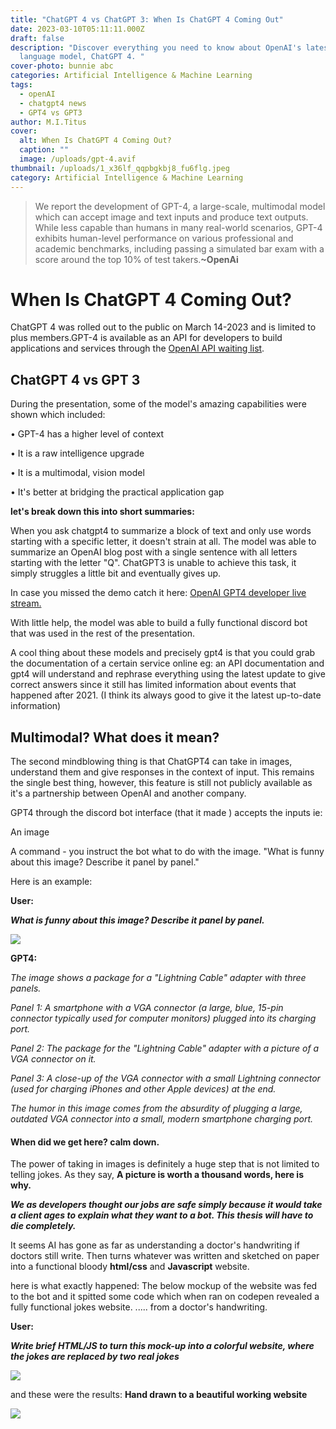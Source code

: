 ```yaml
---
title: "ChatGPT 4 vs ChatGPT 3: When Is ChatGPT 4 Coming Out"
date: 2023-03-10T05:11:11.000Z
draft: false
description: "Discover everything you need to know about OpenAI's latest
  language model, ChatGPT 4. "
cover-photo: bunnie abc
categories: Artificial Intelligence & Machine Learning
tags:
  - openAI
  - chatgpt4 news
  - GPT4 vs GPT3
author: M.I.Titus
cover:
  alt: When Is ChatGPT 4 Coming Out?
  caption: ""
  image: /uploads/gpt-4.avif
thumbnail: /uploads/1_x36lf_qqpbgkbj8_fu6flg.jpeg
category: Artificial Intelligence & Machine Learning
---
```

> We report the development of GPT-4, a large-scale, multimodal model which can accept image and text inputs and produce text outputs. While less capable than humans in many real-world scenarios, GPT-4 exhibits human-level performance on various professional and academic benchmarks, including passing a simulated bar exam with a score around the top 10% of test takers.**~OpenAi**

# When Is ChatGPT 4 Coming Out?

ChatGPT 4 was rolled out to the public on March 14-2023 and is limited to plus members.GPT-4 is available as an API for developers to build applications and services through the [OpenAI API waiting list](https://openai.com/waitlist/gpt-4-api).

## ChatGPT 4 vs GPT 3

During the presentation, some of the model's amazing capabilities were shown which included:

• GPT-4 has a higher level of context

• It is a raw intelligence upgrade

• It is a multimodal, vision model

• It's better at bridging the practical application gap

**let's break down this into short summaries:**

When you ask chatgpt4 to summarize a block of text and only use words starting with a specific letter, it doesn't strain at all. The model was able to summarize an OpenAI blog post with a single sentence with all letters starting with the letter "Q". ChatGPT3 is unable to achieve this task, it simply struggles a little bit and eventually gives up.

In case you missed the demo catch it here: [OpenAI GPT4 developer live stream.](https://www.youtube.com/watch?v=outcGtbnMuQ)

With little help, the model was able to build a fully functional discord bot that was used in the rest of the presentation.

A cool thing about these models and precisely gpt4 is that you could grab the documentation of a certain service online eg: an API documentation and gpt4 will understand and rephrase everything using the latest update to give correct answers since it still has limited information about events that happened after 2021. (I think its always good to give it the latest up-to-date information)

## Multimodal? What does it mean?

The second mindblowing thing is that ChatGPT4 can take in images, understand them and give responses in the context of input. This remains the single best thing, however, this feature is still not publicly available as it's a partnership between OpenAI and another company.

GPT4 through the discord bot interface (that it made ) accepts the inputs ie:

An image

A command - you instruct the bot what to do with the image. "What is funny about this image? Describe it panel by panel."

Here is an example:

**User:**

***What is funny about this image? Describe it panel by panel.***

![](/uploads/vga.jpg)

**GPT4:**

_The image shows a package for a "Lightning Cable" adapter with three panels._

_Panel 1: A smartphone with a VGA connector (a large, blue, 15-pin connector typically used for computer monitors) plugged into its charging port._

_Panel 2: The package for the "Lightning Cable" adapter with a picture of a VGA connector on it._

_Panel 3: A close-up of the VGA connector with a small Lightning connector (used for charging iPhones and other Apple devices) at the end._

_The humor in this image comes from the absurdity of plugging a large, outdated VGA connector into a small, modern smartphone charging port._

#### When did we get here? calm down.

The power of taking in images is definitely a huge step that is not limited to telling jokes. As they say, **A picture is worth a thousand words, here is why.**

***We as developers thought our jobs are safe simply because it would take a client ages to explain what they want to a bot. This thesis will have to die completely.***

It seems AI has gone as far as understanding a doctor's handwriting if doctors still write. Then turns whatever was written and sketched on paper into a functional bloody **html/css** and **Javascript** website.

here is what exactly happened: The below mockup of the website was fed to the bot and it spitted some code which when ran on codepen revealed a fully functional jokes website. ..... from a doctor's handwriting.

**User:**

***Write brief HTML/JS to turn this mock-up into a colorful website, where the jokes are replaced by two real jokes***

![](/uploads/screenshot-from-2023-03-17-02-30-35.png)

and these were the results: **Hand drawn to a beautiful working website**

![](/uploads/screenshot-from-2023-03-17-02-37-25.png)
